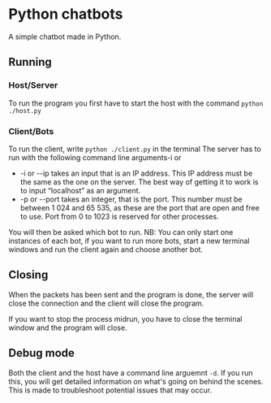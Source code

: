 # Python chatbots
A simple chatbot made in Python. 
## Running
### Host/Server
To run the program you first have to start the host with the command ``python ./host.py``

### Client/Bots
To run the client, write ``python ./client.py`` in the terminal
The server has to run with the following command line arguments-i or 

- -i or --ip takes an input that is an IP address. This IP address must be the same as the one on the server. The best way of getting it to work is to input “localhost” as an argument.
- -p or --port takes an integer, that is the port. This number must be between 1 024 and 65 535, as these are the port that are open and free to use. Port from 0 to 1023 is reserved for other processes. 

You will then be asked which bot to run. NB: You can only start one instances of each bot, if you want to run more bots, start a new terminal windows and run the client again and choose another bot. 

## Closing
When the packets has been sent and the program is done, the server will close the connection and the client will close the program.

If you want to stop the process midrun, you have to close the terminal window and the program will close.

## Debug mode

Both the client and the host have a command line arguemnt ``-d``. If you run this, you will get detailed information on what's going on behind the scenes. This is made to troubleshoot potential issues that may occur. 